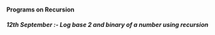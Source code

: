#### Programs on Recursion
##### 12th September :- Log base 2 and binary of a number using recursion
